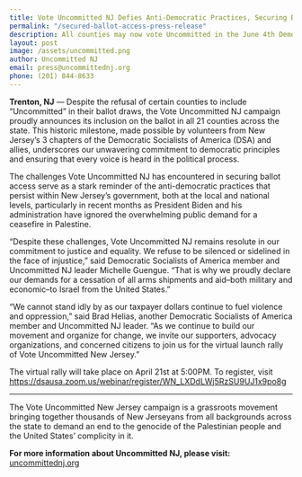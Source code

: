```yaml
---
title: Vote Uncommitted NJ Defies Anti-Democratic Practices, Securing Ballot Access Statewide  
permalink: "/secured-ballot-access-press-release"
description: All counties may now vote Uncommitted in the June 4th Democratic Primary
layout: post
image: /assets/uncommitted.png
author: Uncommitted NJ
email: press@uncommittednj.org
phone: (201) 844-8633
---
```


**Trenton, NJ**  — Despite the refusal of certain counties to include
“Uncommitted” in their ballot draws, the Vote Uncommitted NJ campaign proudly
announces its inclusion on the ballot in all 21 counties across the state. This
historic milestone, made possible by volunteers from New Jersey’s 3 chapters of
the Democratic Socialists of America (DSA) and allies, underscores our
unwavering commitment to democratic principles and ensuring that every voice is
heard in the political process.

The challenges Vote Uncommitted NJ has encountered in securing ballot access
serve as a stark reminder of the anti-democratic practices that persist within
New Jersey’s government, both at the local and national levels, particularly in
recent months as President Biden and his administration have ignored the
overwhelming public demand for a ceasefire in Palestine.

“Despite these challenges, Vote Uncommitted NJ remains resolute in our
commitment to justice and equality. We refuse to be silenced or sidelined in the
face of injustice,” said Democratic Socialists of America member and Uncommitted
NJ leader Michelle Guengue. “That is why we proudly declare our demands for a
cessation of all arms shipments and aid–both military and economic–to Israel
from the United States.” 

“We cannot stand idly by as our taxpayer dollars continue to fuel violence and
oppression,” said Brad Helias, another Democratic Socialists of America member
and Uncommitted NJ leader. “As we continue to build our movement and organize
for change, we invite our supporters, advocacy organizations, and concerned
citizens to join us for the virtual launch rally of Vote Uncommitted New
Jersey.” 

The virtual rally will take place on April 21st at 5:00PM. To register, visit
<a
href="https://dsausa.zoom.us/webinar/register/WN_LXDdLWj5RzSU9UJ1x9po8g">https://dsausa.zoom.us/webinar/register/WN_LXDdLWj5RzSU9UJ1x9po8g</a>

--- 

The Vote Uncommitted New Jersey campaign is a grassroots movement bringing
together thousands of New Jerseyans from all backgrounds across the state to
demand an end to the genocide of the Palestinian people and the United States’
complicity in it.

**For more information about Uncommitted NJ, please visit:**
[uncommittednj.org](https://uncommittednj.org)
